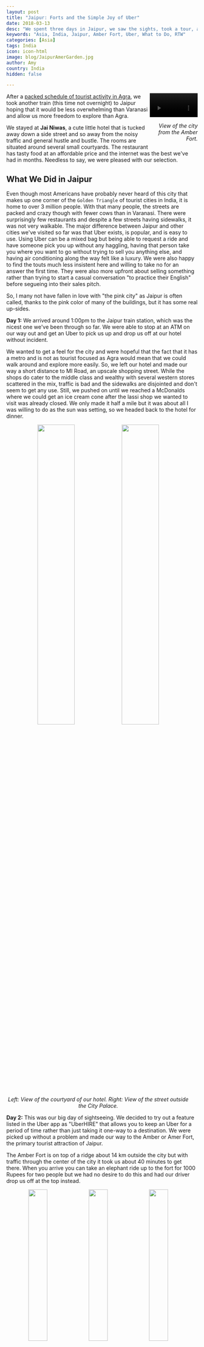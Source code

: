 ```yaml
---
layout: post
title: "Jaipur: Forts and the Simple Joy of Uber"
date: 2018-03-13
desc: "We spent three days in Jaipur, we saw the sights, took a tour, and spent a day holed up in our hotel room. Enjoying India hasn't gotten much easier."
keywords: "Asia, India, Jaipur, Amber Fort, Uber, What to Do, RTW"
categories: [Asia]
tags: India
icon: icon-html
image: blog/JaipurAmerGarden.jpg
author: Amy
country: India
hidden: false

---
```


<div style="float: right; text-align: right; width: 25%;"><video controls autoplay loop style="width: 100%;">
  <source src="/static/assets/img/blog/JaipurAmerViewVID.m4v" type="video/mp4">
  <a href="/static/assets/img/blog/JaipurAmerViewVID.jpg" target="_blank"><img src="/static/assets/img/blog/HanoiTraffic.jpg" width="45%"></a>
</video>
<p><i>View of the city from the Amber Fort.</i></p>
</div>

After a [packed schedule of tourist activity in Agra](http://site.awellchartedpath.com/blog/2018/03/agra/), we took another train (this time not overnight) to Jaipur hoping that it would be less overwhelming than Varanasi and allow us more freedom to explore than Agra.

We stayed at **Jai Niwas**, a cute little hotel that is tucked away down a side street and so away from the noisy traffic and general hustle and bustle. The rooms are situated around several small courtyards. The restaurant has tasty food at an affordable price and the internet was the best we've had in months. Needless to say, we were pleased with our selection.  

## <i class="fa fa-check-square" aria-hidden="true" style="color:#2495C4;"></i> What We Did in Jaipur

Even though most Americans have probably never heard of this city that makes up one corner of the `Golden Triangle` of tourist cities in India, it is home to over 3 million people. With that many people, the streets are packed and crazy though with fewer cows than in Varanasi. There were surprisingly few restaurants and despite a few streets having sidewalks, it was not very walkable. The major difference between Jaipur and other cities we've visited so far was that Uber exists, is popular, and is easy to use. Using Uber can be a mixed bag but being able to request a ride and have someone pick you up without any haggling, having that person take you where you want to go without trying to sell you anything else, and having air conditioning along the way felt like a luxury. We were also happy to find the touts much less insistent here and willing to take no for an answer the first time. They were also more upfront about selling something rather than trying to start a casual conversation "to practice their English" before segueing into their sales pitch.  

So, I many not have fallen in love with "the pink city" as Jaipur is often called, thanks to the pink color of many of the buildings, but it has some real up-sides.

**Day 1:** We arrived around 1:00pm to the Jaipur train station, which was the nicest one we've been through so far. We were able to stop at an ATM on our way out and get an Uber to pick us up and drop us off at our hotel without incident.

We wanted to get a feel for the city and were hopeful that the fact that it has a metro and is not as tourist focused as Agra would mean that we could walk around and explore more easily. So, we left our hotel and made our way a short distance to MI Road, an upscale shopping street. While the shops do cater to the middle class and wealthy with several western stores scattered in the mix, traffic is bad and the sidewalks are disjointed and don't seem to get any use. Still, we pushed on until we reached a McDonalds where we could get an ice cream cone after the lassi shop we wanted to visit was already closed. We only made it half a mile but it was about all I was willing to do as the sun was setting, so we headed back to the hotel for dinner. 

<div style="text-align: center; max-width: calc(100% - 20px);"><a href="/static/assets/img/blog/JaipurHotel.jpg" target="_blank"><img src="/static/assets/img/blog/JaipurHotel.jpg" width="45%"></a> <a href="/static/assets/img/blog/JaipurTourCityPalaceCow.jpg" target="_blank"><img src="/static/assets/img/blog/JaipurTourCityPalaceCow.jpg" width="45%"></a><p><i>Left: View of the courtyard of our hotel. Right: View of the street outside the City Palace.</i></p></div><p></p>

**Day 2:** This was our big day of sightseeing. We decided to try out a feature listed in the Uber app as "UberHIRE" that allows you to keep an Uber for a period of time rather than just taking it one-way to a destination. We were picked up without a problem and made our way to the Amber or Amer Fort, the primary tourist attraction of Jaipur. 

The Amber Fort is on top of a ridge about 14 km outside the city but with traffic through the center of the city it took us about 40 minutes to get there. When you arrive you can take an elephant ride up to the fort for 1000 Rupees for two people but we had no desire to do this and had our driver drop us off at the top instead.

<div style="text-align: center; max-width: calc(100% - 20px);"><a href="/static/assets/img/blog/JaipurAmerWalls.jpg" target="_blank"><img src="/static/assets/img/blog/JaipurAmerWalls.jpg" width="32%"></a> <a href="/static/assets/img/blog/JaipurAmerViewValley.jpg" target="_blank"><img src="/static/assets/img/blog/JaipurAmerViewValley.jpg" width="32%"></a> <a href="/static/assets/img/blog/JaipurAmerGarden.jpg" target="_blank"><img src="/static/assets/img/blog/JaipurAmerGarden.jpg" width="32%"></a><p><i>Amber Fort.</i></p></div><p></p> 

The **Amber Fort** was our favorite fort so far in India. The rooms form a sort of maze through different courtyards and levels that you are free to explore, even without (or maybe especially without) a guide. Like the other sights we've visited, there are lots of inlay stone designs, though this fort also includes the Sheesh Mahal or the Mirror Palace that incorporates reflective glass in the intricate designs and is quite stunning. 

<div style="text-align: center; max-width: calc(100% - 20px);"><a href="/static/assets/img/blog/JaipurAmerMirrors.jpg" target="_blank"><img src="/static/assets/img/blog/JaipurAmerMirrors.jpg" width="40.5%"></a> <a href="/static/assets/img/blog/JaipurAmerWaterWell.jpg" target="_blank"><img src="/static/assets/img/blog/JaipurAmerWaterWell.jpg" width="30%"></a><p><i>Left: The intricate designs of the Sheesh Mahal. Right: A historic water wheel we found exploring the Amber Fort, complete with dangling clay pots to move the water vertically up the tower.</i></p></div><p></p>

After exploring the Amber Fort, we decided to also visit the **Nahargarh Fort**. It's not too far off the route we needed to take back to the city anyway and offers panoramic views of the city below. This fort isn't nearly as interesting to explore, though there was some sort of modern art installation on display while we were there to spice things up a bit. We soaked up some of the views and then headed back to the hotel for some lunch. 

<div style="text-align: center; max-width: calc(100% - 20px);"><a href="/static/assets/img/blog/JaipurTigerReservoir.jpg" target="_blank"><img src="/static/assets/img/blog/JaipurTigerReservoir.jpg" width="45%"></a><p><i>The reservoir for collecting rain water at the Nahargarh Fort.</i></p></div><p></p>

On the way back to our hotel, we also drove past the **Jal Mahal** or "Water Palace", a palace surrounded by the waters of the Man Sugar Lake. You can't visit the palace unless you are visiting the very fancy restaurant there, so we didn't stop, but it is beautiful. 

Overall, for 4 hours and two different stops along the way we paid 800 Rupees (~12 USD). Our hotel offered a car service for visiting the same two forts we did at 1200 Rupees (~18 USD). We probably could have gotten a tuktuk for closer to 600 Rupees (~9 USD) but then would have had to go without air conditioning, which was nice to have when the temperatures were over 90 degrees. 

We made it back to our hotel for a late lunch and a little rest before heading back out for a walking tour. I had reservations about doing another **Yo Tours** walking tour [after the one we did in Varanasi](LINK) hadn't been as good as we hoped but the original reason I gave it a try was the good reviews for the Jaipur tour, so we decided to give it a second chance and ended up glad we did. 

<div style="text-align: center; max-width: calc(100% - 20px);"><a href="/static/assets/img/blog/JaipurTourUs.jpg" target="_blank"><img src="/static/assets/img/blog/JaipurTourUs.jpg" width="24.5%"></a> <a href="/static/assets/img/blog/JaipurTourCityPalaceGate.jpg" target="_blank"><img src="/static/assets/img/blog/JaipurTourCityPalaceGate.jpg" width="43.5%"></a> <a href="/static/assets/img/blog/JaipurTourUsEnd.jpg" target="_blank"><img src="/static/assets/img/blog/JaipurTourUsEnd.jpg" width="24.5%"></a><p><i>Left: Us in front of the Hawa Mahal. Middle: View of the City Palace gate. Right: Wearing silly hats our walking tour guide wanted us to wear at the end of the tour.</i></p></div><p></p>

The tour didn't actually cover that much ground but did let us see more of the Old Town than we likely would have otherwise. We started at the **Hawa Mahal** or Palace of the Winds, where females in the royal family were able to hide behind the intricate marble screens and watch the comings and goings on the street below without being seen. From there we headed down some of the alleys, which are laid out in a grid-pattern though it doesn't give the same impression of orderliness that I got use to in downtown DC. We stoped to see houses that have been standing for 300 years, shops that use recycled paper to make boxes for wedding invitations, temples, and the more traditional stops at the **City Palace**, **Jantar Mantar**, and got a view of the seven story **Isarlat** tower as the sun was setting. 

**PINK CITY**

<div style="text-align: center; max-width: calc(100% - 20px);"><a href="/static/assets/img/blog/JaipurTourTempleEntrance.jpg" target="_blank"><img src="/static/assets/img/blog/JaipurTourTempleEntrance.jpg" width="45%"></a> <a href="/static/assets/img/blog/JaipurTourSundial.jpg" target="_blank"><img src="/static/assets/img/blog/JaipurTourSundial.jpg" width="45%"></a><p><i>Left: The entrance to a temple to Shiva. Right: Jantar Mantar, home to a sundial accurate to 3 seconds.</i></p></div><p></p>


My favorite stop of the tour was the last one, which took us behind an active temple to Shiva up on the roof of what seemed to be a family home in order to appreciate the southern style architecture that can't be seen from the outside. We ended the tour as the sun was setting and grabbed another Uber (if you couldn't tell I was really excited about being able to use Uber) back to our hotel for dinner. 

**Day 3:** Despite getting to see the Taj Mahal and enjoying some of our sightseeing, I had gotten to the point where I was trying to convince Nate to forget our next two weeks in India and just figure out a way to get to Japan as soon as possible. It's not that there aren't interesting things to see here. There definitely are. I had just gotten frustrated with how difficult it is to explore, how much I felt like a walking tout target which can really erode your sense of trust, and the underlying discomfort of being surrounded almost entirely by men _all the time_. I hadn't expected it when we arrived to India but everywhere we go everyone around us is predominantly men, even just looking down the street there make be a couple of women but they are swallowed up by a sea of men driving tuktuks, walking to and fro, or just loitering. 

An example of the small but illustrative situation that becomes tiring is asking for directions becomes perilous because unlike most places we've been, I don't trust that the person will tell us the right answer instead of taking us somewhere else that in some way ends with them getting a commission or will tell us the right answer but then expect to be paid for helping us. 

Then there are the selfies. A surprising number of people come up asking for selfies with us. One woman even yelled across the courtyard of a temple to our guide in Agra to ask us for a photo. While I find it stange and a little uncomfortable, when someone asks we can we can say no and go on our way. The more annoying version is the men (it's always men) who try to surreptitiously take selfies with us in the background. It started with the man sitting in front of me on the plane for our flight to Delhi, then there are the men that come sit next to me or Nate somewhere and angle their phones so we are in the picture. One man even tried to sneakily get his small child to come sit with him because he was trying to get a picture with Nate in it while I was waiting to by tickets. Having strangers snap selfies with you definitely isn't the worst thing in the world but it wears on your nerves and adds to the general sense that you have to be on guard all the time.

All of these small discomforts had been building up to the point I wanted to just be done with it. In the end, Nate convinced me that the rest of our time in India was more promising than the time we'd spent so far (big exception for the Taj Mahal, which was exactly as wonderful as I thought it would be) and that logistically and financially skipping to Japan early didn't make sense. 

Still, to let me recharge and get back in the spirit of adventure, we spent the full day at our hotel relaxing, catching up with people back home, and working on some projects. 

Other than days we've been sick, I think this was the first day we just opted out of travel adventures and I think it was sorely needed. We often push ourselves to go out an soak up as much of each place as possible, especially places that we aren't staying for very long but sometimes you just need a break, even from travel. 

**Day 4:** Our last day in Jaipur was a long one because we had to check out of our hotel at 11am but our overnight train to Jaisalmer was not until 11:45pm. 

After breakfast at the hotel, we got another Uber to take us to **REAL NAME**, the **Monkey Temple**, to the east of the city. To reach the Monkey Temple, you first have to climb to the top of a hill along winding pathways. There are several vendors selling food you can feed the monkeys and they say doing so will bring you good karma but we decided to pass. At the top of the hill is a Sun Temple, which we thought was going to be the Monkey Temple, that has a great view of the city below (but also pushy residents trying to perform prayers for tips...). Then you continue on over the hill and back down into the valley to find the Monkey Temple. Entrance is free but there is a 50 Rupee camera fee and an additional 50 Rupee fee for video cameras. We made a spur of the moment decision, based mostly on the guy selling the photography tickets being very pushy and a little creepy, to pass on taking photos and just walk around. He wasn't too please but let us through anyway. Even though there are supposed to be many more monkeys out in the morning when it isn't so hot, we saw dozens sitting in shady corners and chasing each other through the temples. 

At the end of your temple visit, you have to retrace your steps back up and over the hill. By this time it was over 90 degrees and made for a hot a sweaty walk but at the end we had another Uber waiting to take us to lunch with air conditioning blasting. 

We stopped for lunch at **Natraj Restaurant** an upscale spot on MI Road walking distance from our hotel. We had been a little skeptical of it at first, since it was completely empty, but lunch was the best meal we've had in India. We each had a different Thali and I had some amazing masala tea. I liked it so much I had to have a second. The wait staff was very attentive and willing to answer questions when we didn't understand what we were looking at or what we were supposed to do with something (for example the anise they brought in a bowl at the end of the meal for us to clean our teeth). 

Our final stop for the day, before we headed back to the hotel for dinner and biding our time before an 11:45pm train, was at the **Raj Mandir Theater**. I had read several accounts of tourists really enjoying seeing a Bollywood movie there even though they couldn't understand the Hindi. With several hours to kill and the temperature still in the 90s, sitting in an air-conditioned theater watching a movie sounded great. 

The theater itself looks more like what you'd expect from a European operahouse than a movie theater with sparkling chandeliers in the lobby and a curtain over the screen. To add to the experience feeling like a theater for plays rather than movies, there was also an intermission. 

The movie itself, **Hate Story 4**, was a mixed bag. It was a revenge film that didn't have the kind of singing and dancing numbers I was hoping for, the action scenes, by design or not, were impressively bad, and the occasional English dialog worse. It did have a female protagonist dishing out revenge on some murderous, womanizing men though, so it had some redeeming qualities. 

We exited the movie around sunset to find that the temperature had dropped to a comfortable level and so we could sit outside at our hotel reading until dinner and then again until it was finally time to catch our train.

## <i class="fa fa-check-square" aria-hidden="true" style="color:#2495C4;"></i> How We Did with Our Budget

For our time in Jaipur, we had budgeted as much as 45 USD a night for accommodations. We ended up spending 55 USD per night for our room at **Jai Niwas**.

We had also budgeted 10 USD per day per person for food and 10 USD per day per person for entertainment. We ended up spending XX USD per day on average. 

